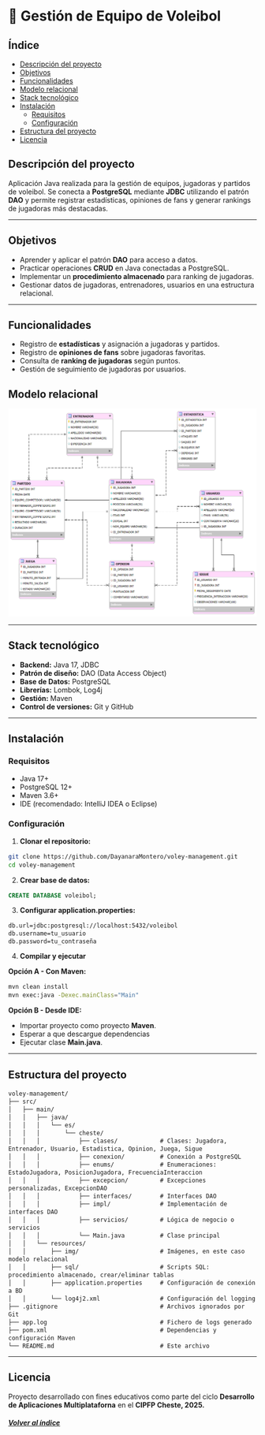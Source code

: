 # 🏐 Gestión de Equipo de Voleibol

## Índice

* [Descripción del proyecto](#descripción-del-proyecto)
* [Objetivos](#objetivos)
* [Funcionalidades](#funcionalidades)
* [Modelo relacional](#modelo-relacional)
* [Stack tecnológico](#stack-tecnológico)
* [Instalación](#instalación)
  *  [Requisitos](#requisitos)
  * [Configuración](#configuración)
* [Estructura del proyecto](#-estructura-del-proyecto)
* [Licencia](#licencia)

## Descripción del proyecto
Aplicación Java realizada para la gestión de equipos, jugadoras y partidos de voleibol. Se conecta a **PostgreSQL** mediante **JDBC** utilizando el patrón **DAO** y permite registrar estadísticas, opiniones de fans y generar rankings de jugadoras más destacadas.

---

## Objetivos
- Aprender y aplicar el patrón **DAO** para acceso a datos.
- Practicar operaciones **CRUD** en Java conectadas a PostgreSQL.
- Implementar un **procedimiento almacenado** para ranking de jugadoras.
- Gestionar datos de jugadoras, entrenadores, usuarios en una estructura relacional.

---

## Funcionalidades
- Registro de **estadísticas** y asignación a jugadoras y partidos.
- Registro de **opiniones de fans** sobre jugadoras favoritas.
- Consulta de **ranking de jugadoras** según puntos.
- Gestión de seguimiento de jugadoras por usuarios.

## Modelo relacional
![Modelo relacional Voleibol](src/main/resources/img/modelo-relacional-voleibol.png "Modelo relacional Voleibol")

---

## Stack tecnológico

- **Backend:** Java 17, JDBC
- **Patrón de diseño:** DAO (Data Access Object)
- **Base de Datos:** PostgreSQL
- **Librerías:** Lombok, Log4j
- **Gestión:** Maven
- **Control de versiones:** Git y GitHub

---

## Instalación

### Requisitos
- Java 17+
- PostgreSQL 12+
- Maven 3.6+
- IDE (recomendado: IntelliJ IDEA o Eclipse)

### Configuración

1. **Clonar el repositorio:**
```bash
git clone https://github.com/DayanaraMontero/voley-management.git
cd voley-management
```

2. **Crear base de datos:**
```sql
CREATE DATABASE voleibol;
```

3. **Configurar application.properties:**
```properties
db.url=jdbc:postgresql://localhost:5432/voleibol
db.username=tu_usuario
db.password=tu_contraseña
```

4. **Compilar y ejecutar**

**Opción A - Con Maven:**

```bash
mvn clean install
mvn exec:java -Dexec.mainClass="Main"
```

**Opción B - Desde IDE:**

- Importar proyecto como proyecto **Maven**.
- Esperar a que descargue dependencias
- Ejecutar clase **Main.java**.

---

## Estructura del proyecto

```
voley-management/
├── src/
│   ├── main/
│   │   ├── java/
│   │   │   └── es/
│   │   │       └── cheste/
│   │   │           ├── clases/            # Clases: Jugadora, Entrenador, Usuario, Estadistica, Opinion, Juega, Sigue
│   │   │           ├── conexion/          # Conexión a PostgreSQL
│   │   │           ├── enums/             # Enumeraciones: EstadoJugadora, PosicionJugadora, FrecuenciaInteraccion
│   │   │           ├── excepcion/         # Excepciones personalizadas, ExcepcionDAO
│   │   │           ├── interfaces/        # Interfaces DAO
│   │   │           ├── impl/              # Implementación de interfaces DAO
│   │   │           ├── servicios/         # Lógica de negocio o servicios
│   │   │           └── Main.java          # Clase principal
│   │   └── resources/
│   │       ├── img/                       # Imágenes, en este caso modelo relacional
│   │       ├── sql/                       # Scripts SQL: procedimiento almacenado, crear/eliminar tablas
│   │       ├── application.properties     # Configuración de conexión a BD
│   │       └── log4j2.xml                 # Configuración del logging
├── .gitignore                             # Archivos ignorados por Git
├── app.log                                # Fichero de logs generado
├── pom.xml                                # Dependencias y configuración Maven
└── README.md                              # Este archivo
```

---

## Licencia
Proyecto desarrollado con fines educativos como parte del ciclo **Desarrollo de Aplicaciones Multiplataforna** en el **CIPFP Cheste, 2025.**

####  <u>*[Volver al índice](#índice)*</u>


